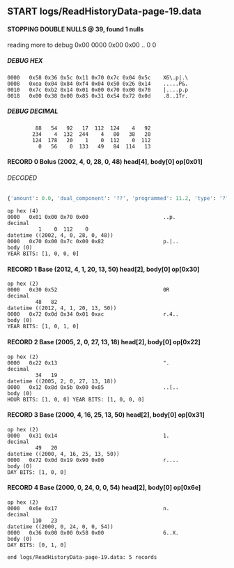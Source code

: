 ## START logs/ReadHistoryData-page-19.data
#### STOPPING DOUBLE NULLS @ 39, found 1 nulls
reading more to debug 0x00
    0000   0x00 0x00                                  ..
              0    0
##### DEBUG HEX
    0000   0x58 0x36 0x5c 0x11 0x70 0x7c 0x04 0x5c    X6\.p|.\
    0008   0xea 0x04 0x84 0xf4 0x04 0x50 0x26 0x14    .....P&.
    0010   0x7c 0xb2 0x14 0x01 0x00 0x70 0x00 0x70    |....p.p
    0018   0x00 0x38 0x00 0x85 0x31 0x54 0x72 0x0d    .8..1Tr.
##### DEBUG DECIMAL
             88   54   92   17  112  124    4   92
            234    4  132  244    4   80   38   20
            124  178   20    1    0  112    0  112
              0   56    0  133   49   84  114   13
#### RECORD 0 Bolus (2002, 4, 0, 28, 0, 48) head[4], body[0] op[0x01]
###### DECODED
```python
{'amount': 0.0, 'dual_component': '??', 'programmed': 11.2, 'type': '??'}
```
    op hex (4)
    0000   0x01 0x00 0x70 0x00                        ..p.
    decimal
              1    0  112    0
    datetime ((2002, 4, 0, 28, 0, 48))
    0000   0x70 0x00 0x7c 0x00 0x82                   p.|..
    body (0)
    YEAR BITS: [1, 0, 0, 0]
#### RECORD 1 Base (2012, 4, 1, 20, 13, 50) head[2], body[0] op[0x30]

    op hex (2)
    0000   0x30 0x52                                  0R
    decimal
             48   82
    datetime ((2012, 4, 1, 20, 13, 50))
    0000   0x72 0x0d 0x34 0x01 0xac                   r.4..
    body (0)
    YEAR BITS: [1, 0, 1, 0]
#### RECORD 2 Base (2005, 2, 0, 27, 13, 18) head[2], body[0] op[0x22]

    op hex (2)
    0000   0x22 0x13                                  ".
    decimal
             34   19
    datetime ((2005, 2, 0, 27, 13, 18))
    0000   0x12 0x8d 0x5b 0x00 0x85                   ..[..
    body (0)
    HOUR BITS: [1, 0, 0] YEAR BITS: [1, 0, 0, 0]
#### RECORD 3 Base (2000, 4, 16, 25, 13, 50) head[2], body[0] op[0x31]

    op hex (2)
    0000   0x31 0x14                                  1.
    decimal
             49   20
    datetime ((2000, 4, 16, 25, 13, 50))
    0000   0x72 0x0d 0x19 0x90 0x00                   r....
    body (0)
    DAY BITS: [1, 0, 0]
#### RECORD 4 Base (2000, 0, 24, 0, 0, 54) head[2], body[0] op[0x6e]

    op hex (2)
    0000   0x6e 0x17                                  n.
    decimal
            110   23
    datetime ((2000, 0, 24, 0, 0, 54))
    0000   0x36 0x00 0x00 0x58 0x00                   6..X.
    body (0)
    DAY BITS: [0, 1, 0]
`end logs/ReadHistoryData-page-19.data: 5 records`
